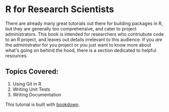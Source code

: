 # R for Research Scientists

There are already many great tutorials out there for building packages in R, but they are generally too comprehensive, and cater to project administrators. This book is intended for researchers who contriubute code to an R project, and leaves out details irrelevant to this audience. If you *are* the administrator for you project or you just want to know more about what's going on behind the hood, there is a section dedicated to helpful resources.

## Topics Covered:

1. Using Git in R
2. Writing Unit Tests
3. Writing Documentation

This tutorial is built with [bookdown](https://bookdown.org/yihui/bookdown/).
